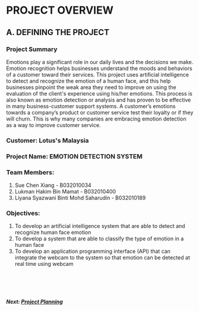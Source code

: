 # PROJECT OVERVIEW

## A. DEFINING THE PROJECT
###  Project Summary
Emotions play a significant role in our daily lives and the decisions we make. Emotion recognition helps businesses understand the moods and behaviors of a customer toward their services. This project uses artificial intelligence to detect and recognize the emotion of a human face, and this help businesses pinpoint the weak area they need to improve on using the evaluation of the client's experience using his/her emotions. This process is also known as emotion detection or analysis and has proven to be effective in many business-customer support systems. A customer’s emotions towards a company’s product or customer service test their loyalty or if they will churn. This is why many companies are embracing emotion detection as a way to improve customer service.


### Customer: Lotus's Malaysia

### Project Name: EMOTION DETECTION SYSTEM

### Team Members: 
1) Sue Chen Xiang - B032010034
2) Lukman Hakim Bin Mamat - B032010400
3) Liyana Syazwani Binti Mohd Saharudin - B032010189

### Objectives:
1) To develop an artificial intelligence system that are able to detect and recognize human face emotion
2) To develop a system that are able to classify the type of emotion in a human face
3) To develop an application programming interface (API) that can integrate the webcam to the system so that emotion can be detected at real time using webcam

<br><br><br>
##### Next: [Project Planning](B-PROJECT_PLANNING.md)
